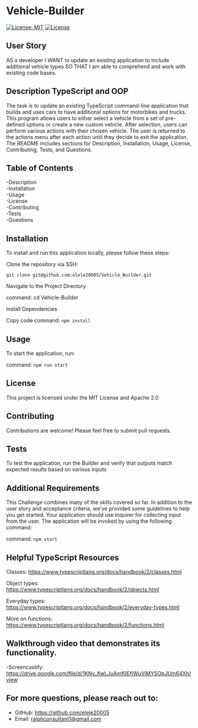 # Vehicle-Builder
[![License: MIT](https://img.shields.io/badge/License-MIT-yellow.svg)](https://opensource.org/licenses/MIT) 
[![License](https://img.shields.io/badge/License-Apache_2.0-blue.svg)](https://opensource.org/licenses/Apache-2.0) 

## User Story

AS a developer
I WANT to update an existing application to include additional vehicle types
SO THAT I am able to comprehend and work with existing code bases.

## Description TypeScript and OOP
The task is to update an existing TypeScript command-line application that builds and uses cars to have additional options for motorbikes and trucks. This program allows users to either select a vehicle from a set of pre-defined options or create a new custom vehicle. After selection, users can perform various actions with their chosen vehicle. The user is returned to the actions menu after each action until they decide to exit the application. The README includes sections for Description, Installation, Usage, License, Contributing, Tests, and Questions.

## Table of Contents

-Description     
-Installation      
-Usage        
-License      
-Contributing       
-Tests         
-Questions

## Installation
To install and run this application locally, please follow these steps:

Clone the repository via SSH:

`git clone git@github.com:elele20005/Vehicle_Builder.git`
       
   Navigate to the Project Directory


 command: cd Vehicle-Builder
 
Install Dependencies

Copy code
command: `npm install`

## Usage

To start the application, run:

command: `npm run start`

## License
This project is licensed under the MIT License and Apache 2.0

## Contributing
Contributions are welcome! Please feel free to submit pull requests.

## Tests
To test the application, run the Builder and verify that outputs match expected results based on various inputs


## Additional Requirements
This Challenge combines many of the skills covered so far. In addition to the user story and acceptance criteria, we've provided some guidelines to help you get started. Your application should use Inquirer for collecting input from the user. The application will be invoked by using the following command:

command: `npm start` 


## Helpful TypeScript Resources


Classes: https://www.typescriptlang.org/docs/handbook/2/classes.html


Object types: https://www.typescriptlang.org/docs/handbook/2/objects.html


Everyday types: https://www.typescriptlang.org/docs/handbook/2/everyday-types.html


More on functions: https://www.typescriptlang.org/docs/handbook/2/functions.html



## Walkthrough video that demonstrates its functionality. 

 -Screencastify: https://drive.google.com/file/d/1KNy_KwLJuAmf0EfjWuViMYSOpJUm64Xh/view


## For more questions, please reach out to:
 
- GitHub: https://github.com/elele20005
- Email: ralphconsultant1@gmail.com
